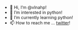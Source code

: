 - 👋 Hi, I’m @vlnahp!
- 👀 I’m interested in python!
- 🌱 I’m currently learning python!
- 📫 How to reach me ... [twitter](https://twitter.com/vlnahp)!

<!---
vlnahp/vlnahp is a ✨ special ✨ repository because its `README.md` (this file) appears on your GitHub profile.
You can click the Preview link to take a look at your changes.
--->
